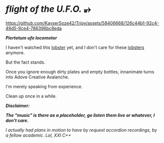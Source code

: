 # _flight of the U.F.O._ ⥵

https://github.com/KayserSoze42/Tripy/assets/58406668/126c44b1-92c4-49d5-9ce4-786396bc8eda

_**Piertotum ufo locomotor**_

I haven't watched this [lobster](https://www.csfd.cz/film/364012-humr/prehled/) yet, and I don't care for these [lobsters](https://mensgroup.com/jordan-peterson-clean-up-your-room/) anymore.

But the fact stands.

Once you ignore enough dirty plates and empty bottles, innanimate turns into Adove Creative Avalanche.

I'm merely speaking from experience.

Clean up once in a while.

_**Disclaimer:**_

_**The "music" is there as a placeholder, go listen them live or whatever, I don't care.**_

_I actually had plans in motion to have by request accordion recordings, by a fellow academic. Lol, XXI C++_
